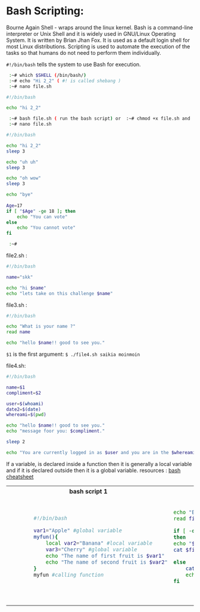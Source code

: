 # Bash Scripting:

Bourne Again Shell - wraps around the linux kernel. Bash is a command-line interpreter or Unix Shell and it is widely used in GNU/Linux Operating System.  It is written by Brian Jhan Fox. It is used as a default login shell for most Linux distributions. Scripting is used to automate the execution of the tasks so that humans do not need to perform them individually.

`#!/bin/bash` tells the system to use Bash for execution. 
 
```bash
 :~# which $SHELL (/bin/bash/)
 :~# echo "Hi 2_2" ( #! is called shebang )
 :~# nano file.sh

#!/bin/bash

echo "hi 2_2"

 :~# bash file.sh ( run the bash script) or  :~# chmod +x file.sh and  :~# ./file.sh
 :~# nano file.sh

#!/bin/bash

echo "hi 2_2"
sleep 3

echo "uh uh"
sleep 3

echo "oh wow"
sleep 3

echo "bye"
     
Age=17
if [ "$Age" -ge 18 ]; then
    echo "You can vote"
else
    echo "You cannot vote"    
fi

 :~# 

```
file2.sh :

```bash
#!/bin/bash

name="skk"

echo "hi $name"
echo "lets take on this challenge $name"
```
file3.sh :

```bash
#!/bin/bash

echo "What is your name ?"
read name

echo "hello $name!! good to see you."

```
`$1` is the first argument: `$ ./file4.sh saikia moinmoin`

file4.sh:
```bash
#!/bin/bash

name=$1
compliment=$2

user=$(whoami)
date2=$(date)
whereami=$(pwd)

echo "hello $name!! good to see you."
echo "message foor you: $compliment."

sleep 2

echo "You are currently logged in as $user and you are in the $whereami. Today: $date2"

```

If a variable, is declared inside a function then it is generally a local variable and if it is declared outside then it is a global variable. resources : [bash cheatsheet](https://devhints.io/bash)


<table style="width:100%" >

<tr>
<th>bash script 1</th>
<th>bash script 2 <br /></th>
</tr>

<tr>
<td>

```bash

        #!/bin/bash

        var1="Apple" #global variable
        myfun(){
            local var2="Banana" #local variable
            var3="Cherry" #global variable
            echo "The name of first fruit is $var1"
            echo "The name of second fruit is $var2"
        }
        myfun #calling function


```
<br /></td>
<td>

```bash

echo "Enter filename"
read filename

if [ -e $filename ]
then
echo "$filename is exits on the directory"
cat $filename

else
    cat > $filename
    echo "File created"
fi

```
<br /></td>
</tr>


</table>

